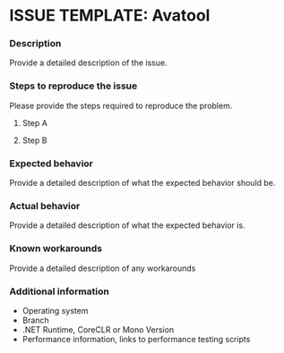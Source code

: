 # ISSUE TEMPLATE: Avatool

### Description
Provide a detailed description of the issue.

### Steps to reproduce the issue
Please provide the steps required to reproduce the problem.

1. Step A

2. Step B

### Expected behavior
Provide a detailed description of what the expected behavior should be.

### Actual behavior
Provide a detailed description of what the expected behavior is.

### Known workarounds
Provide a detailed description of any workarounds

### Additional information

* Operating system
* Branch
* .NET Runtime, CoreCLR or Mono Version
* Performance information, links to performance testing scripts